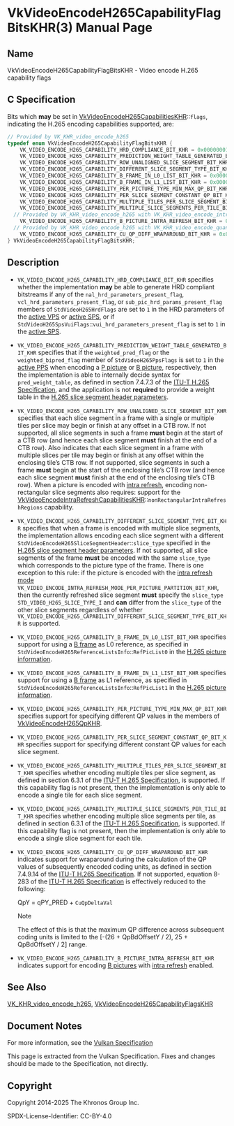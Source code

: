 # VkVideoEncodeH265CapabilityFlagBitsKHR(3) Manual Page

## Name

VkVideoEncodeH265CapabilityFlagBitsKHR - Video encode H.265 capability flags



## [](#_c_specification)C Specification

Bits which **may** be set in [VkVideoEncodeH265CapabilitiesKHR](https://registry.khronos.org/vulkan/specs/latest/man/html/VkVideoEncodeH265CapabilitiesKHR.html)::`flags`, indicating the H.265 encoding capabilities supported, are:

```c++
// Provided by VK_KHR_video_encode_h265
typedef enum VkVideoEncodeH265CapabilityFlagBitsKHR {
    VK_VIDEO_ENCODE_H265_CAPABILITY_HRD_COMPLIANCE_BIT_KHR = 0x00000001,
    VK_VIDEO_ENCODE_H265_CAPABILITY_PREDICTION_WEIGHT_TABLE_GENERATED_BIT_KHR = 0x00000002,
    VK_VIDEO_ENCODE_H265_CAPABILITY_ROW_UNALIGNED_SLICE_SEGMENT_BIT_KHR = 0x00000004,
    VK_VIDEO_ENCODE_H265_CAPABILITY_DIFFERENT_SLICE_SEGMENT_TYPE_BIT_KHR = 0x00000008,
    VK_VIDEO_ENCODE_H265_CAPABILITY_B_FRAME_IN_L0_LIST_BIT_KHR = 0x00000010,
    VK_VIDEO_ENCODE_H265_CAPABILITY_B_FRAME_IN_L1_LIST_BIT_KHR = 0x00000020,
    VK_VIDEO_ENCODE_H265_CAPABILITY_PER_PICTURE_TYPE_MIN_MAX_QP_BIT_KHR = 0x00000040,
    VK_VIDEO_ENCODE_H265_CAPABILITY_PER_SLICE_SEGMENT_CONSTANT_QP_BIT_KHR = 0x00000080,
    VK_VIDEO_ENCODE_H265_CAPABILITY_MULTIPLE_TILES_PER_SLICE_SEGMENT_BIT_KHR = 0x00000100,
    VK_VIDEO_ENCODE_H265_CAPABILITY_MULTIPLE_SLICE_SEGMENTS_PER_TILE_BIT_KHR = 0x00000200,
  // Provided by VK_KHR_video_encode_h265 with VK_KHR_video_encode_intra_refresh
    VK_VIDEO_ENCODE_H265_CAPABILITY_B_PICTURE_INTRA_REFRESH_BIT_KHR = 0x00000800,
  // Provided by VK_KHR_video_encode_h265 with VK_KHR_video_encode_quantization_map
    VK_VIDEO_ENCODE_H265_CAPABILITY_CU_QP_DIFF_WRAPAROUND_BIT_KHR = 0x00000400,
} VkVideoEncodeH265CapabilityFlagBitsKHR;
```

## [](#_description)Description

- `VK_VIDEO_ENCODE_H265_CAPABILITY_HRD_COMPLIANCE_BIT_KHR` specifies whether the implementation **may** be able to generate HRD compliant bitstreams if any of the `nal_hrd_parameters_present_flag`, `vcl_hrd_parameters_present_flag`, or `sub_pic_hrd_params_present_flag` members of `StdVideoH265HrdFlags` are set to `1` in the HRD parameters of the [active VPS](https://registry.khronos.org/vulkan/specs/latest/html/vkspec.html#encode-h265-active-vps) or [active SPS](https://registry.khronos.org/vulkan/specs/latest/html/vkspec.html#encode-h265-active-sps), or if `StdVideoH265SpsVuiFlags`::`vui_hrd_parameters_present_flag` is set to `1` in the [active SPS](https://registry.khronos.org/vulkan/specs/latest/html/vkspec.html#encode-h265-active-sps).
- `VK_VIDEO_ENCODE_H265_CAPABILITY_PREDICTION_WEIGHT_TABLE_GENERATED_BIT_KHR` specifies that if the `weighted_pred_flag` or the `weighted_bipred_flag` member of `StdVideoH265PpsFlags` is set to `1` in the [active PPS](https://registry.khronos.org/vulkan/specs/latest/html/vkspec.html#encode-h265-active-pps) when encoding a [P picture](https://registry.khronos.org/vulkan/specs/latest/html/vkspec.html#encode-h265-p-pic) or [B picture](https://registry.khronos.org/vulkan/specs/latest/html/vkspec.html#encode-h265-b-pic), respectively, then the implementation is able to internally decide syntax for `pred_weight_table`, as defined in section 7.4.7.3 of the [ITU-T H.265 Specification](https://registry.khronos.org/vulkan/specs/latest/html/vkspec.html#itu-t-h265), and the application is not **required** to provide a weight table in the [H.265 slice segment header parameters](https://registry.khronos.org/vulkan/specs/latest/html/vkspec.html#encode-h265-slice-segment-header-params).
- `VK_VIDEO_ENCODE_H265_CAPABILITY_ROW_UNALIGNED_SLICE_SEGMENT_BIT_KHR` specifies that each slice segment in a frame with a single or multiple tiles per slice may begin or finish at any offset in a CTB row. If not supported, all slice segments in such a frame **must** begin at the start of a CTB row (and hence each slice segment **must** finish at the end of a CTB row). Also indicates that each slice segment in a frame with multiple slices per tile may begin or finish at any offset within the enclosing tile’s CTB row. If not supported, slice segments in such a frame **must** begin at the start of the enclosing tile’s CTB row (and hence each slice segment **must** finish at the end of the enclosing tile’s CTB row). When a picture is encoded with [intra refresh](https://registry.khronos.org/vulkan/specs/latest/html/vkspec.html#encode-intra-refresh), encoding non-rectangular slice segments also requires: support for the [VkVideoEncodeIntraRefreshCapabilitiesKHR](https://registry.khronos.org/vulkan/specs/latest/man/html/VkVideoEncodeIntraRefreshCapabilitiesKHR.html)::`nonRectangularIntraRefreshRegions` capability.
- `VK_VIDEO_ENCODE_H265_CAPABILITY_DIFFERENT_SLICE_SEGMENT_TYPE_BIT_KHR` specifies that when a frame is encoded with multiple slice segments, the implementation allows encoding each slice segment with a different `StdVideoEncodeH265SliceSegmentHeader`::`slice_type` specified in the [H.265 slice segment header parameters](https://registry.khronos.org/vulkan/specs/latest/html/vkspec.html#encode-h265-slice-segment-header-params). If not supported, all slice segments of the frame **must** be encoded with the same `slice_type` which corresponds to the picture type of the frame. There is one exception to this rule: if the picture is encoded with the [intra refresh mode](https://registry.khronos.org/vulkan/specs/latest/html/vkspec.html#encode-intra-refresh-modes) `VK_VIDEO_ENCODE_INTRA_REFRESH_MODE_PER_PICTURE_PARTITION_BIT_KHR`, then the currently refreshed slice segment **must** specify the `slice_type` `STD_VIDEO_H265_SLICE_TYPE_I` and **can** differ from the `slice_type` of the other slice segments regardless of whether `VK_VIDEO_ENCODE_H265_CAPABILITY_DIFFERENT_SLICE_SEGMENT_TYPE_BIT_KHR` is supported.
- `VK_VIDEO_ENCODE_H265_CAPABILITY_B_FRAME_IN_L0_LIST_BIT_KHR` specifies support for using a [B frame](https://registry.khronos.org/vulkan/specs/latest/html/vkspec.html#encode-h265-b-pic) as L0 reference, as specified in `StdVideoEncodeH265ReferenceListsInfo`::`RefPicList0` in the [H.265 picture information](https://registry.khronos.org/vulkan/specs/latest/html/vkspec.html#encode-h265-picture-info).
- `VK_VIDEO_ENCODE_H265_CAPABILITY_B_FRAME_IN_L1_LIST_BIT_KHR` specifies support for using a [B frame](https://registry.khronos.org/vulkan/specs/latest/html/vkspec.html#encode-h265-b-pic) as L1 reference, as specified in `StdVideoEncodeH265ReferenceListsInfo`::`RefPicList1` in the [H.265 picture information](https://registry.khronos.org/vulkan/specs/latest/html/vkspec.html#encode-h265-picture-info).
- `VK_VIDEO_ENCODE_H265_CAPABILITY_PER_PICTURE_TYPE_MIN_MAX_QP_BIT_KHR` specifies support for specifying different QP values in the members of [VkVideoEncodeH265QpKHR](https://registry.khronos.org/vulkan/specs/latest/man/html/VkVideoEncodeH265QpKHR.html).
- `VK_VIDEO_ENCODE_H265_CAPABILITY_PER_SLICE_SEGMENT_CONSTANT_QP_BIT_KHR` specifies support for specifying different constant QP values for each slice segment.
- `VK_VIDEO_ENCODE_H265_CAPABILITY_MULTIPLE_TILES_PER_SLICE_SEGMENT_BIT_KHR` specifies whether encoding multiple tiles per slice segment, as defined in section 6.3.1 of the [ITU-T H.265 Specification](https://registry.khronos.org/vulkan/specs/latest/html/vkspec.html#itu-t-h265), is supported. If this capability flag is not present, then the implementation is only able to encode a single tile for each slice segment.
- `VK_VIDEO_ENCODE_H265_CAPABILITY_MULTIPLE_SLICE_SEGMENTS_PER_TILE_BIT_KHR` specifies whether encoding multiple slice segments per tile, as defined in section 6.3.1 of the [ITU-T H.265 Specification](https://registry.khronos.org/vulkan/specs/latest/html/vkspec.html#itu-t-h265), is supported. If this capability flag is not present, then the implementation is only able to encode a single slice segment for each tile.
- []()`VK_VIDEO_ENCODE_H265_CAPABILITY_CU_QP_DIFF_WRAPAROUND_BIT_KHR` indicates support for wraparound during the calculation of the QP values of subsequently encoded coding units, as defined in section 7.4.9.14 of the [ITU-T H.265 Specification](https://registry.khronos.org/vulkan/specs/latest/html/vkspec.html#itu-t-h265). If not supported, equation 8-283 of the [ITU-T H.265 Specification](https://registry.khronos.org/vulkan/specs/latest/html/vkspec.html#itu-t-h265) is effectively reduced to the following:
  
  QpY = qPY\_PRED + `CuQpDeltaVal`
  
  Note
  
  The effect of this is that the maximum QP difference across subsequent coding units is limited to the \[-(26 + QpBdOffsetY / 2), 25 + QpBdOffsetY / 2] range.
- `VK_VIDEO_ENCODE_H265_CAPABILITY_B_PICTURE_INTRA_REFRESH_BIT_KHR` indicates support for encoding [B pictures](https://registry.khronos.org/vulkan/specs/latest/html/vkspec.html#encode-h265-b-pic) with [intra refresh](https://registry.khronos.org/vulkan/specs/latest/html/vkspec.html#encode-intra-refresh) enabled.

## [](#_see_also)See Also

[VK\_KHR\_video\_encode\_h265](https://registry.khronos.org/vulkan/specs/latest/man/html/VK_KHR_video_encode_h265.html), [VkVideoEncodeH265CapabilityFlagsKHR](https://registry.khronos.org/vulkan/specs/latest/man/html/VkVideoEncodeH265CapabilityFlagsKHR.html)

## [](#_document_notes)Document Notes

For more information, see the [Vulkan Specification](https://registry.khronos.org/vulkan/specs/latest/html/vkspec.html#VkVideoEncodeH265CapabilityFlagBitsKHR)

This page is extracted from the Vulkan Specification. Fixes and changes should be made to the Specification, not directly.

## [](#_copyright)Copyright

Copyright 2014-2025 The Khronos Group Inc.

SPDX-License-Identifier: CC-BY-4.0